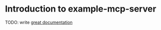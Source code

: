 # Introduction to example-mcp-server

TODO: write [great documentation](http://jacobian.org/writing/what-to-write/)
